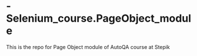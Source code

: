 # -Selenium_course.PageObject_module
This is the repo for Page Object module of AutoQA course at Stepik

